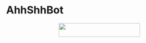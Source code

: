 # AhhShhBot

<p align="center"><a href="https://dashboard.heroku.com/new?template=https://github.com/AnoxDx/AhhShhBot"> <img src="https://img.shields.io/badge/Deploy%20On%20Heroku-black?style=for-the-badge&logo=heroku" width="220" height="38.45"/></a></p>
